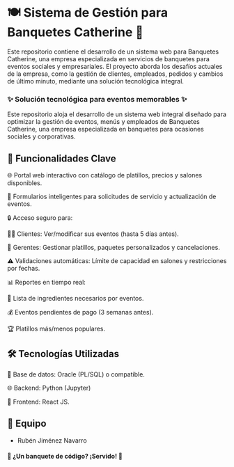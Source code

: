 # 🍽️ Sistema de Gestión para Banquetes Catherine 🎉
Este repositorio contiene el desarrollo de un sistema web para Banquetes Catherine, una empresa especializada en servicios de banquetes para eventos sociales y empresariales. El proyecto aborda los desafíos actuales de la empresa, como la gestión de clientes, empleados, pedidos y cambios de último minuto, mediante una solución tecnológica integral.

### ✨ Solución tecnológica para eventos memorables ✨
Este repositorio aloja el desarrollo de un sistema web integral diseñado para optimizar la gestión de eventos, menús y empleados de Banquetes Catherine, una empresa especializada en banquetes para ocasiones sociales y corporativas.

## 📌 Funcionalidades Clave
🌐 Portal web interactivo con catálogo de platillos, precios y salones disponibles.

📝 Formularios inteligentes para solicitudes de servicio y actualización de eventos.

🔒 Acceso seguro para:

👨‍💼 Clientes: Ver/modificar sus eventos (hasta 5 días antes).

👔 Gerentes: Gestionar platillos, paquetes personalizados y cancelaciones.

⚠️ Validaciones automáticas: Límite de capacidad en salones y restricciones por fechas.

📊 Reportes en tiempo real:

🛒 Lista de ingredientes necesarios por eventos.

💰 Eventos pendientes de pago (3 semanas antes).

🏆 Platillos más/menos populares.

## 🛠️ Tecnologías Utilizadas
💾 Base de datos: Oracle (PL/SQL) o compatible.

🌐 Backend: Python (Jupyter)

🎨 Frontend: React JS.

## 👥 Equipo

- Rubén Jiménez Navarro


#### 🎨 ¿Un banquete de código? ¡Servido! 🍰
